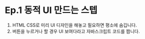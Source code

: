 # Ep.1 동적 UI 만드는 스텝

1. HTML CSS로 미리 UI 디자인을 해놓고 필요하면 평소에 숨깁니다.
2. 버튼을 누르거나 할 경우 UI 보여다라고 자바스크립트 코드를 짭니다.
